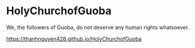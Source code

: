 # HolyChurchofGuoba
We, the followers of Guoba, do not deserve any human rights whatsoever.

https://thanhnguyen428.github.io/HolyChurchofGuoba
